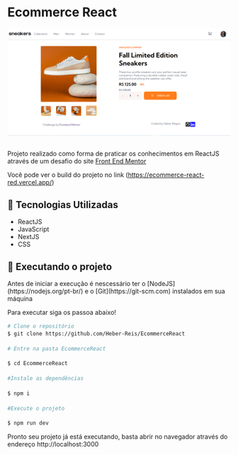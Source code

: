 # Ecommerce React

<img src="/public/images/EcommercePage.png"/>

##

Projeto realizado como forma de praticar os conhecimentos em ReactJS através de um desafio do site [Front End Mentor](https://www.frontendmentor.io/home)

Você pode ver o build do projeto no link (https://ecommerce-react-red.vercel.app/)

## :rocket: Tecnologias Utilizadas

- ReactJS 
- JavaScript
- NextJS
- CSS

## :checkered_flag: Executando o projeto

<p>Antes de iniciar a execução é nescessário ter o [NodeJS](https://nodejs.org/pt-br/) e o [Git](https://git-scm.com) instalados em sua máquina</p>

Para executar siga os passoa abaixo!

```bash
# Clone o repositório
$ git clone https://github.com/Heber-Reis/EcommerceReact

# Entre na pasta EcommerceReact

$ cd EcommerceReact

#Instale as dependências

$ npm i

#Execute o projeto

$ npm run dev
```
Pronto seu projeto já está executando, basta abrir no navegador através do endereço http://localhost:3000
